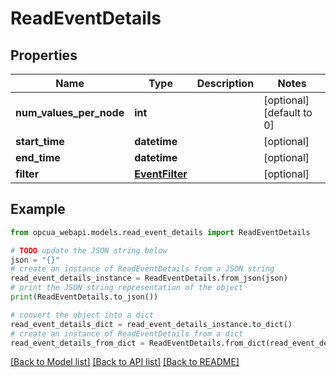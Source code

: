 # ReadEventDetails


## Properties

Name | Type | Description | Notes
------------ | ------------- | ------------- | -------------
**num_values_per_node** | **int** |  | [optional] [default to 0]
**start_time** | **datetime** |  | [optional] 
**end_time** | **datetime** |  | [optional] 
**filter** | [**EventFilter**](EventFilter.md) |  | [optional] 

## Example

```python
from opcua_webapi.models.read_event_details import ReadEventDetails

# TODO update the JSON string below
json = "{}"
# create an instance of ReadEventDetails from a JSON string
read_event_details_instance = ReadEventDetails.from_json(json)
# print the JSON string representation of the object
print(ReadEventDetails.to_json())

# convert the object into a dict
read_event_details_dict = read_event_details_instance.to_dict()
# create an instance of ReadEventDetails from a dict
read_event_details_from_dict = ReadEventDetails.from_dict(read_event_details_dict)
```
[[Back to Model list]](../README.md#documentation-for-models) [[Back to API list]](../README.md#documentation-for-api-endpoints) [[Back to README]](../README.md)


